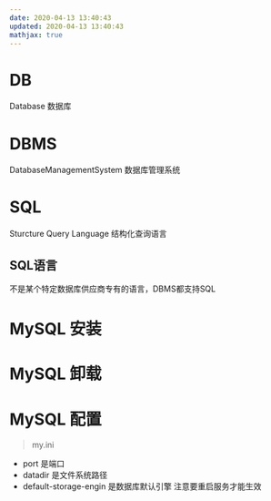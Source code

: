 ```yaml
---
date: 2020-04-13 13:40:43
updated: 2020-04-13 13:40:43
mathjax: true
---
```


# DB
 Database 数据库
# DBMS
 DatabaseManagementSystem 数据库管理系统
# SQL
 Sturcture Query Language 结构化查询语言
## SQL语言
 不是某个特定数据库供应商专有的语言，DBMS都支持SQL
# MySQL 安装
# MySQL 卸载
# MySQL 配置
> my.ini
- port 是端口
- datadir 是文件系统路径
- default-storage-engin 是数据库默认引擎
 注意要重启服务才能生效